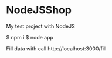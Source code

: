 NodeJSShop
==========

My test project with NodeJS

$ npm i
$ node app

Fill data with call 
http://localhost:3000/fill
